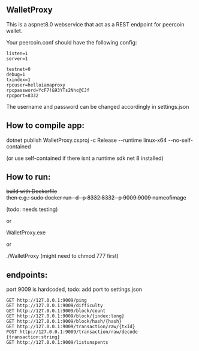 
## WalletProxy


This is a aspnet8.0 webservice that act as a REST endpoint for peercoin wallet.

Your peercoin.conf should have the following config:
```
listen=1
server=1
 
testnet=0
debug=1
txindex=1
rpcuser=helloiamaproxy
rpcpassword=YcF7!&93YTs2Nhc@CJf
rpcport=8332
```
The username and password can be changed accordingly in settings.json

## How to compile app:
dotnet publish WalletProxy.csproj -c Release --runtime linux-x64 --no-self-contained

(or use self-contained if there isnt a runtime sdk net 8 installed)

## How to run:
~~build with Dockerfile~~  
~~then e.g.: sudo docker run -d -p 8332:8332 -p 9009:9009 nameofimage~~

(todo: needs testing)

or 

WalletProxy.exe 

or 

./WalletProxy (might need to chmod 777 first)

## endpoints:
port 9009 is hardcoded, todo: add port to settings.json
```
GET http://127.0.0.1:9009/ping
GET http://127.0.0.1:9009/difficulty
GET http://127.0.0.1:9009/block/count
GET http://127.0.0.1:9009/block/{index:long}
GET http://127.0.0.1:9009/block/hash/{hash}
GET http://127.0.0.1:9009/transaction/raw/{txId}
POST http://127.0.0.1:9009/transaction/raw/decode     {transaction:string}
GET http://127.0.0.1:9009/listunspents
``` 